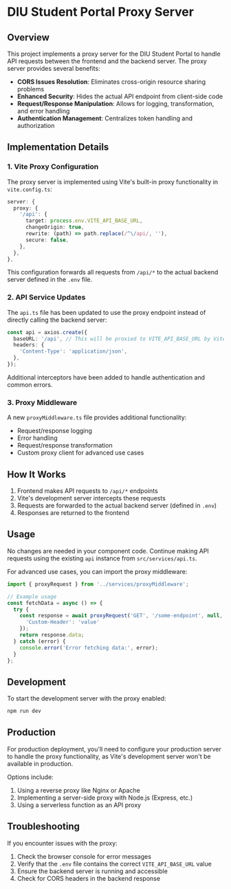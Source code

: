 # DIU Student Portal Proxy Server

## Overview

This project implements a proxy server for the DIU Student Portal to handle API requests between the frontend and the backend server. The proxy server provides several benefits:

- **CORS Issues Resolution**: Eliminates cross-origin resource sharing problems
- **Enhanced Security**: Hides the actual API endpoint from client-side code
- **Request/Response Manipulation**: Allows for logging, transformation, and error handling
- **Authentication Management**: Centralizes token handling and authorization

## Implementation Details

### 1. Vite Proxy Configuration

The proxy server is implemented using Vite's built-in proxy functionality in `vite.config.ts`:

```typescript
server: {
  proxy: {
    '/api': {
      target: process.env.VITE_API_BASE_URL,
      changeOrigin: true,
      rewrite: (path) => path.replace(/^\/api/, ''),
      secure: false,
    },
  },
},
```

This configuration forwards all requests from `/api/*` to the actual backend server defined in the `.env` file.

### 2. API Service Updates

The `api.ts` file has been updated to use the proxy endpoint instead of directly calling the backend server:

```typescript
const api = axios.create({
  baseURL: '/api', // This will be proxied to VITE_API_BASE_URL by Vite
  headers: {
    'Content-Type': 'application/json',
  },
});
```

Additional interceptors have been added to handle authentication and common errors.

### 3. Proxy Middleware

A new `proxyMiddleware.ts` file provides additional functionality:

- Request/response logging
- Error handling
- Request/response transformation
- Custom proxy client for advanced use cases

## How It Works

1. Frontend makes API requests to `/api/*` endpoints
2. Vite's development server intercepts these requests
3. Requests are forwarded to the actual backend server (defined in `.env`)
4. Responses are returned to the frontend

## Usage

No changes are needed in your component code. Continue making API requests using the existing `api` instance from `src/services/api.ts`.

For advanced use cases, you can import the proxy middleware:

```typescript
import { proxyRequest } from '../services/proxyMiddleware';

// Example usage
const fetchData = async () => {
  try {
    const response = await proxyRequest('GET', '/some-endpoint', null, {
      'Custom-Header': 'value'
    });
    return response.data;
  } catch (error) {
    console.error('Error fetching data:', error);
  }
};
```

## Development

To start the development server with the proxy enabled:

```bash
npm run dev
```

## Production

For production deployment, you'll need to configure your production server to handle the proxy functionality, as Vite's development server won't be available in production.

Options include:

1. Using a reverse proxy like Nginx or Apache
2. Implementing a server-side proxy with Node.js (Express, etc.)
3. Using a serverless function as an API proxy

## Troubleshooting

If you encounter issues with the proxy:

1. Check the browser console for error messages
2. Verify that the `.env` file contains the correct `VITE_API_BASE_URL` value
3. Ensure the backend server is running and accessible
4. Check for CORS headers in the backend response